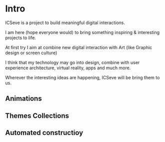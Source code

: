 # Intro

ICSeve is a project to build meaningful digital interactions.

I am here (hope everyone would) to bring something inspiring & interesting projects to life.

At first try I aim at combine new digital interaction with Art (like Graphic design or screen culture)

I think that my technology may go into design, combine with user experience architecture, virtual reality, apps and much more. 

Wherever the interesting ideas are happening, ICSeve will be bring them to us.

## Animations

## Themes Collections

## Automated constructioy
